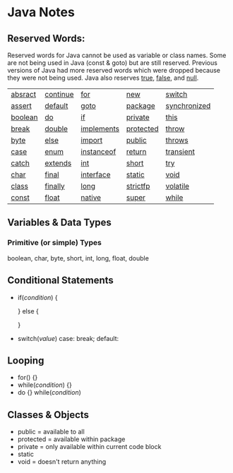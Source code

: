 # Java Notes

## Reserved Words:
Reserved words for Java cannot be used as variable or class names. Some are not being used in Java (const & goto) but are still reserved. Previous versions of Java had more reserved words which were dropped because they were not being used. Java also reserves [true](https://en.wikipedia.org/wiki/Truth_value), [false](https://en.wikipedia.org/wiki/Truth_value), and [null](https://en.wikipedia.org/wiki/Null_pointer).

| | | | | |
|---------|----------|------------|-----------|--------------|
| [absract](https://en.wikipedia.org/wiki/Abstract_type) | [continue](https://en.wikipedia.org/wiki/Control_flow#Continuation_with_next_iteration) | [for](https://en.wikipedia.org/wiki/For_loop) | [new](https://en.wikipedia.org/wiki/Object_lifetime#Java) | [switch](https://en.wikipedia.org/wiki/Switch_statement) |
| [assert](https://en.wikipedia.org/wiki/Assertion) | [default](https://en.wikipedia.org/wiki/Switch_statement) | [goto](https://en.wikipedia.org/wiki/Goto) | [package](https://en.wikipedia.org/wiki/Java_package) | [synchronized]() |
| [boolean](https://en.wikipedia.org/wiki/Boolean_data_type) | [do](https://en.wikipedia.org/wiki/Do_while_loop) | [if](https://en.wikipedia.org/wiki/Conditional) | [private](https://en.wikibooks.org/wiki/Java_Programming/Classes,_Objects_and_Types) | [this](https://en.wikipedia.org/wiki/This) |
| [break](https://en.wikipedia.org/wiki/Switch_statement) | [double](https://en.wikipedia.org/wiki/Double_precision) | [implements]() | [protected](https://en.wikibooks.org/wiki/Java_Programming/Classes,_Objects_and_Types) | [throw](https://en.wikipedia.org/wiki/Exception_handling_syntax#Java) |
| [byte](https://en.wikipedia.org/wiki/Byte) | [else](https://en.wikipedia.org/wiki/Conditional) | [import]() | [public](https://en.wikibooks.org/wiki/Java_Programming/Classes,_Objects_and_Types) | [throws](https://en.wikipedia.org/wiki/Exception_handling_syntax#Java) |
| [case](https://en.wikipedia.org/wiki/Switch_statement) | [enum](https://en.wikipedia.org/wiki/Enumerated_type) | [instanceof]() | [return](https://en.wikipedia.org/wiki/Method) | [transient](https://en.wikipedia.org/wiki/Transient) |
| [catch](https://en.wikipedia.org/wiki/Exception_handling_syntax) | [extends](https://en.wikipedia.org/wiki/Inheritance) | [int](https://en.wikipedia.org/wiki/Integer) | [short](https://en.wikipedia.org/wiki/Integer) | [try](https://en.wikipedia.org/wiki/Exception_handling_syntax#Java) |
| [char](https://en.wikipedia.org/wiki/Character) | [final](https://en.wikipedia.org/wiki/Final) | [interface](https://en.wikipedia.org/wiki/Interface) | [static](https://en.wikipedia.org/wiki/Static_variable) | [void](https://en.wikipedia.org/wiki/Void_type) |
| [class](https://en.wikipedia.org/wiki/Class) | [finally](https://en.wikipedia.org/wiki/Exception_handling_syntax#Java) | [long](https://en.wikipedia.org/wiki/Integer) | [strictfp](https://en.wikipedia.org/wiki/Strictfp) | [volatile](https://en.wikipedia.org/wiki/Volatile) |
| [const](https://en.wikipedia.org/wiki/Constant) | [float](https://en.wikipedia.org/wiki/Single-precision_floating-point_format) | [native](https://en.wikipedia.org/wiki/Java_Native_Interface) | [super](https://en.wikipedia.org/wiki/Inheritance) | [while](https://en.wikipedia.org/wiki/Do_while_loop) |

## Variables & Data Types
### Primitive (or simple) Types
boolean, char, byte, short, int, long, float, double

## Conditional Statements
* if(*condition*) {

  } else {

  }
* switch(*value*)
    case:
      break;
    default:

## Looping
* for() {}
* while(*condition*) {}
* do {} while(*condition*)

## Classes & Objects
* public = available to all
* protected = available within package
* private = only available within current code block
* static
* void = doesn't return anything

